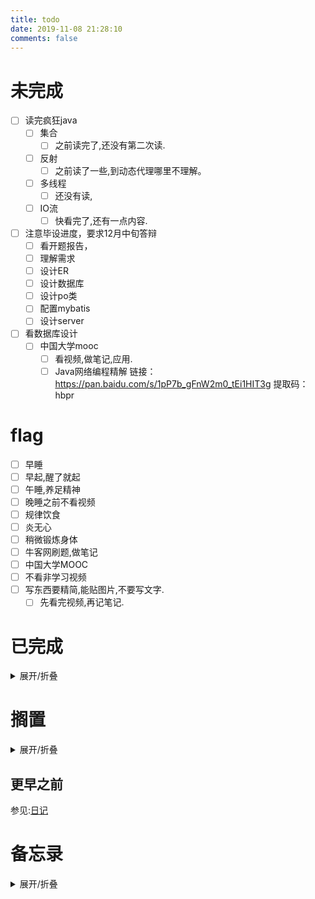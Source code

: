 ```yaml
---
title: todo
date: 2019-11-08 21:28:10
comments: false
---
```


# 未完成
- [ ] 读完疯狂java
    - [ ] 集合
        - [ ] 之前读完了,还没有第二次读.
    - [ ] 反射
        - [ ] 之前读了一些,到动态代理哪里不理解。
    - [ ] 多线程
        - [ ] 还没有读,
    - [ ] IO流
      - [ ] 快看完了,还有一点内容.
- [ ] 注意毕设进度，要求12月中旬答辩
    - [ ] 看开题报告，
    - [ ] 理解需求
    - [ ] 设计ER
    - [ ] 设计数据库
    - [ ] 设计po类
    - [ ] 配置mybatis
    - [ ] 设计server
- [ ] 看数据库设计
    - [ ] 中国大学mooc
      - [ ] 看视频,做笔记,应用.
      - [ ] Java网络编程精解
链接：https://pan.baidu.com/s/1pP7b_gFnW2m0_tEi1HIT3g 
提取码：hbpr

# flag
- [ ] 早睡
- [ ] 早起,醒了就起
- [ ] 午睡,养足精神
- [ ] 晚睡之前不看视频
- [ ] 规律饮食
- [ ] 炎无心
- [ ] 稍微锻炼身体
- [ ] 牛客网刷题,做笔记
- [ ] 中国大学MOOC
- [ ] 不看非学习视频
- [ ] 写东西要精简,能贴图片,不要写文字.
    - [ ] 先看完视频,再记笔记.

<!--
# 2020年01月13日
- [x] 腰疼
- [x] 跨疼
# 2020年01月11日
- [ ] 腰疼
- [ ] 腿麻木
- [ ] 肩膀疼
- [ ] 阿姨收灌浓

# 2020年01月12日

-->

# 已完成
<details><summary>展开/折叠</summary>

## 2020年01月14日
- [x] 昨晚没有早睡
- [x] 今天没有早起
- [x] 看视频,不应该
- [x] 看书疯狂java

## 2020年01月13日
- [x] 看书疯狂java,第17章
- [x] 修改文字识别程序OCR_md
  - [x] 单行Markdown模式
  - [x] 多行Markdown模式
  - [x] markdown无序列表
  - [x] 使用单例模式重写工具条中的控件
  - [x] 精简代码

## 2020年01月12日
- [x] 没有早起
- [x] 打扫房间,
- [x] 使用塑料瓶和水管引流
- [x] 将之前做的凳子搬到卫生间,用来放洗漱用品
- [x] 洗衣服
- [x] 剪头发
- [x] 洗头,洗澡.
- [x] 打开电脑,写日记
- [x] 天法家吃饭
- [x] 隔壁家串门
- [x] 设置WiFi中继
  - [x] 更新设置WiFi中继的文档
- [x] [阅读有用微博](https://m.weibo.cn/detail/4454017255924927)
- [x] 看书疯狂java 第17章 网络编程

</details>

# 搁置
<details><summary>展开/折叠</summary>

- [ ] 了解java新的日期时间API的使用  https://m.jb51.net/article/110245.htm
  - [ ] 使用在自定义程序上
- [ ] 下个月关闭,移动网盘,6个月视频会员自动取消
- [ ] 手机上下载的劳动合同注意点.微博收藏中的
- [ ] 在线编程网站收集
- [ ] https://c.runoob.com/front-end/61
- [ ] https://m.runoob.com/try/try2.php?filename=tryhtml_hr
- [ ] 日期时间API https://www.cnblogs.com/liqiangchn/p/11974355.html
- [ ] Navicat画ER图.
    - [ ] 根据E-R图生成表
- [ ] 还钱
    - [ ] 已经还了,等审核.明天看看审核通过了没
    - [ ] 应该通过审核了
- [ ] 写使用Gitalk评论系统的文档.
- [x] ubuntu中安装软件
    - [ ] 安装Mysql
    - [ ] 安装Navicat.
- [ ] 有空了解一下
- [ ] Linux和Window下打开一个文件的不同.
    - [ ] 修改标记即可
    - [ ] 先写个测试类
    - [ ] 打包，linux下运行
- [ ] [了解开源协议](https://blog.51cto.com/holison/1930805)
- [ ] [菜鸟翻译插件](https://www.oschina.net/news/111842/probie-released)
- [ ] [tar命令](https://jingyan.baidu.com/article/5553fa8292599665a23934bd.html)
- [ ] [955公司](https://mp.weixin.qq.com/s/TQb2ZmW9lQzxd6YyksNagg)
- [ ] 996ICU
- [ ] 你没有什么想对我说的吗
- [ ] [面试书籍](https://mp.weixin.qq.com/s/vwvOtkgILIRETmMjV11rcw)
- [ ] vue
- [ ] SpringBoot
- [ ] redis
- [ ] queryselectorAll
- [ ] Junit
- [ ] 设计模式
- [ ] [生活常识](https://mp.weixin.qq.com/s/APx0nIkIwf9tXGc9FTM9VA)
- [ ] 漫画算法——小灰的算法之旅
- [ ] [排序算法总结](https://mp.weixin.qq.com/s/teOGQlslb6aP4AQrx7TTzA)
- [ ] 微信订阅号开发
- [ ] https://mp.weixin.qq.com/s/-RtuGb33X5IvZLD2ufwb_Q
- [ ] https://mp.weixin.qq.com/s/y_ozO8BnH6YkoFh_Oq8M1w
- [ ] https://mp.weixin.qq.com/s/npUt5rEoAiCHXqA11RVx-A
- [ ] https://mp.weixin.qq.com/s/D5oeGq_cbsH4I5tC5jbkhA
- [ ] https://mp.weixin.qq.com/s/u7DKOlnSPgivPW6hnOj85A
- [ ] https://mp.weixin.qq.com/s/92T-F53Qhq05tR_MtI0zBA
- [ ] https://mp.weixin.qq.com/s/d2q2kh_TYm4Zklkzebmmkg
- [ ] 车票退票价格计算
- [ ] 项目实战[](https://mp.weixin.qq.com/s/n3buAILSMumjEoPfO1UgBA)
- [ ] 数字图像处理
- [ ] 收集高校新闻
- [ ] 使用Java NIO重写工具类.
  - [ ] 熟悉Files方法,Paths方法.
  - [ ] 使用Callable接口重写文字识别接口,使用线程的返回值.
- [ ] https://mp.weixin.qq.com/s/UUhKPb4wwHZ8tqNJ14maGA
- [ ] https://mp.weixin.qq.com/s/I3IMA8NqfXpdOO2v5jgLjg
- [ ] 移动八元套餐，https://m.weibo.cn/detail/4459481892968407


</details>

## 更早之前
参见:[日记](/categories/日记/)

</details>

# 备忘录
<details><summary>展开/折叠</summary>

## 2020年寒假的宿舍安排
- 本科生宿舍从2020年1月17日—2月9日封闭，学生必须在2020年1月16日12:00以前离校。2020年2月9日9:00起各宿舍楼开始正常运行。
- 今年寒假无特殊情况（除参加竞赛外的同学尽量不予留校，如果留校统一安排三牌楼住宿）。需要留校的同学要填写汇总表，学生处主页可以下载，于1月1日前发给我。
- 离校前关好门窗、水、电，勿在宿舍存放现金及贵重物品
- [我的寒假](http://jwc.njupt.edu.cn/2015/1229/c1528a46789/page.htm):**2020年1月11日至2020年2月16日**
- [媳妇寒假](http://www.njust.edu.cn/3719/list.htm):**2020年1月18日-2020年2月23日**

</details>

